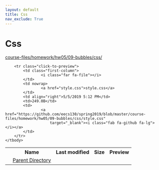 ```yaml
---
layout: default
title: Css
nav_exclude: True
---
```


# Css

[course-files/homework/hw05/09-bubbles/css/](.)

<table class="tbl-files">
    <tbody>
        <tr>
            <th valign="top"></th>
            <th>Name</th>
            <th>Last modified</th>
            <th>Size</th>
            <th>Preview</th>
        </tr>
        <tr>
            <td valign="top">
                <i class="fa fa-folder-open"></i>
            </td>
            <td><a href="../">Parent Directory</a></td>
            <td>&nbsp;</td>
            <td>&nbsp;</td>
            <td>&nbsp;</td>
        </tr>

        <tr class="click-to-preview">
            <td class="first-column">
                    <i class="far fa-file"></i>
            </td>
            <td nowrap>
                    <a href="style.css">style.css</a>
            </td>
            <td align="right">5/5/2019 5:12 PM</td>
            <td>249.0B</td>
            <td>
                    <a href="https://github.com/eecs130/spring2019/blob/master/course-files/homework/hw05/09-bubbles/css/style.css"
                        target="_blank"><i class="fab fa-github fa-lg"></i></a>
            </td>
        </tr>
    </tbody>
</table>

